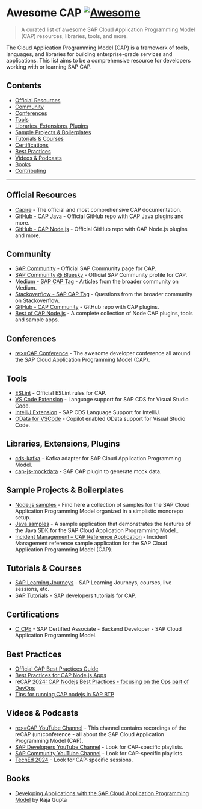# Awesome CAP [![Awesome](https://awesome.re/badge.svg)](https://awesome.re)

> A curated list of awesome SAP Cloud Application Programming Model (CAP) resources, libraries, tools, and more.

The Cloud Application Programming Model (CAP) is a framework of tools, languages, and libraries for building enterprise-grade services and applications. This list aims to be a comprehensive resource for developers working with or learning SAP CAP.

## Contents

-   [Official Resources](#official-resources)
-   [Community](#community)
-   [Conferences](#conferences)
-   [Tools](#tools)
-   [Libraries, Extensions, Plugins](#libraries-extensions-plugins)
-   [Sample Projects & Boilerplates](#sample-projects--boilerplates)
-   [Tutorials & Courses](#tutorials--courses)
-   [Certifications](#certifications)
-   [Best Practices](#best-practices)
-   [Videos & Podcasts](#videos--podcasts)
-   [Books](#books)
-   [Contributing](#contributing)

---

## Official Resources

* [Capire](https://cap.cloud.sap/docs/) - The official and most comprehensive CAP documentation.
* [GitHub - CAP Java](https://github.com/cap-java) - Official GitHub repo with CAP Java plugins and more.
* [GitHub - CAP Node.js](https://github.com/cap-js) - Official GitHub repo with CAP Node.js plugins and more.

## Community

* [SAP Community](https://pages.community.sap.com/topics/cloud-application-programming) - Official SAP Community page for CAP.
* [SAP Community @ Bluesky](https://bsky.app/profile/sapcommunity.bsky.social) - Official SAP Community profile for CAP.
* [Medium - SAP CAP Tag](https://medium.com/tag/sap-cap) - Articles from the broader community on Medium.
* [Stackoverflow - SAP CAP Tag](https://stackoverflow.com/questions/tagged/sap-cap) - Questions from the broader community on Stackoverflow.
* [GitHub - CAP Community](https://github.com/cap-js-community) - GitHub repo with CAP plugins.
* [Best of CAP Node.js](https://bestofcapjs.org/) - A complete collection of Node CAP plugins, tools and sample apps.

## Conferences

* [re>≡CAP Conference](https://recap-conf.dev/) - The awesome developer conference all around the SAP Cloud Application Programming Model (CAP).

## Tools

* [ESLint](https://cap.cloud.sap/docs/tools/cds-lint/) - Official ESLint rules for CAP.
* [VS Code Extension](https://marketplace.visualstudio.com/items?itemName=SAPSE.vscode-cds) - Language support for SAP CDS for Visual Studio Code.
* [IntelliJ Extension](https://github.com/cap-js/cds-intellij) - SAP CDS Language Support for IntelliJ.
* [OData for VSCode](https://marketplace.visualstudio.com/items?itemName=manuelseeger.odata) - Copilot enabled OData support for Visual Studio Code.

## Libraries, Extensions, Plugins

* [cds-kafka](https://github.com/mikezaschka/cds-kafka) - Kafka adapter for SAP Cloud Application Programming Model.
* [cap-js-mockdata](https://github.com/mauriciolauffer/cap-js-mockdata) - SAP CAP plugin to generate mock data.

## Sample Projects & Boilerplates

* [Node.js samples](https://github.com/SAP-samples/cloud-cap-samples) - Find here a collection of samples for the SAP Cloud Application Programming Model organized in a simplistic monorepo setup.
* [Java samples](https://github.com/SAP-samples/cloud-cap-samples-java) - A sample application that demonstrates the features of the Java SDK for the SAP Cloud Application Programming Model..
* [Incident Management – CAP Reference Application](https://github.com/cap-js/incidents-app) - Incident Management reference sample application for the SAP Cloud Application Programming Model (CAP).

## Tutorials & Courses

* [SAP Learning Journeys](https://learning.sap.com/search?query=Cloud+Application+Programming+Model&page=1&access=free&access=subscription) - SAP Learning Journeys, courses, live sessions, etc.
* [SAP Tutorials](https://developers.sap.com/tutorial-navigator.html?tag=software-product-function%3Asap-cloud-application-programming-model) - SAP developers tutorials for CAP.

## Certifications

* [C_CPE](https://learning.sap.com/certifications/sap-certified-associate-backend-developer-sap-cloud-programming-model) - SAP Certified Associate - Backend Developer - SAP Cloud Application Programming Model.

## Best Practices

* [Official CAP Best Practices Guide](https://cap.cloud.sap/docs/best-practices/)
* [Best Practices for CAP Node.js Apps](https://www.youtube.com/watch?v=WTOOse-Flj8)
* [reCAP 2024: CAP Nodejs Best Practices - focusing on the Ops part of DevOps](https://youtu.be/yCp-uBGT674?si=yyD4HaCBVCErOoFk)
* [Tips for running CAP nodejs in SAP BTP](https://community.sap.com/t5/technology-blog-posts-by-members/tips-for-running-cap-nodejs-in-sap-btp/ba-p/13564535)

## Videos & Podcasts

* [re>≡CAP YouTube Channel](https://www.youtube.com/@reCAP_unconference) - This channel contains recordings of the reCAP (un)conference - all about the SAP Cloud Application Programming Model (CAP).
* [SAP Developers YouTube Channel](https://www.youtube.com/@sapdevs) - Look for CAP-specific playlists.
* [SAP Community YouTube Channel](https://www.youtube.com/@SAPCommunity) - Look for CAP-specific playlists.
* [TechEd 2024](https://www.sap.com/events/teched/virtual/flow/sap/te24/catalog/page/catalog) - Look for CAP-specific sessions.

## Books

* [Developing Applications with the SAP Cloud Application Programming Model](https://www.sap-press.com/developing-applications-with-the-sap-cloud-application-programming-model_5152/) by Raja Gupta
